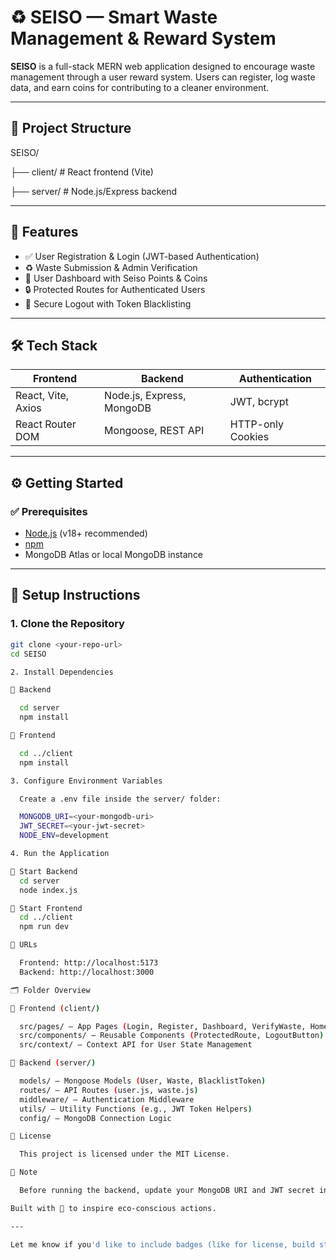 # ♻️ SEISO — Smart Waste Management & Reward System

**SEISO** is a full-stack MERN web application designed to encourage waste management through a user reward system. Users can register, log waste data, and earn coins for contributing to a cleaner environment.

---

## 📁 Project Structure

SEISO/

  ├── client/ # React frontend (Vite)
  
  ├── server/ # Node.js/Express backend

---

## 🚀 Features

- ✅ User Registration & Login (JWT-based Authentication)
- ♻️ Waste Submission & Admin Verification
- 👤 User Dashboard with Seiso Points & Coins
- 🔒 Protected Routes for Authenticated Users
- 🚪 Secure Logout with Token Blacklisting

---

## 🛠️ Tech Stack

| Frontend              | Backend                        | Authentication |
|-----------------------|--------------------------------|----------------|
| React, Vite, Axios    | Node.js, Express, MongoDB      | JWT, bcrypt    |
| React Router DOM      | Mongoose, REST API             | HTTP-only Cookies |

---

## ⚙️ Getting Started

### ✅ Prerequisites

- [Node.js](https://nodejs.org/) (v18+ recommended)
- [npm](https://www.npmjs.com/)
- MongoDB Atlas or local MongoDB instance

---

## 🧩 Setup Instructions

### 1. Clone the Repository

```bash
git clone <your-repo-url>
cd SEISO

2. Install Dependencies

🔹 Backend

  cd server
  npm install

🔹 Frontend

  cd ../client
  npm install

3. Configure Environment Variables

  Create a .env file inside the server/ folder:

  MONGODB_URI=<your-mongodb-uri>
  JWT_SECRET=<your-jwt-secret>
  NODE_ENV=development

4. Run the Application

🔸 Start Backend
  cd server
  node index.js

🔸 Start Frontend
  cd ../client
  npm run dev

🔗 URLs

  Frontend: http://localhost:5173
  Backend: http://localhost:3000

🗂 Folder Overview

🔹 Frontend (client/)

  src/pages/ — App Pages (Login, Register, Dashboard, VerifyWaste, Home)
  src/components/ — Reusable Components (ProtectedRoute, LogoutButton)
  src/context/ — Context API for User State Management

🔹 Backend (server/)

  models/ — Mongoose Models (User, Waste, BlacklistToken)
  routes/ — API Routes (user.js, waste.js)
  middleware/ — Authentication Middleware
  utils/ — Utility Functions (e.g., JWT Token Helpers)
  config/ — MongoDB Connection Logic

📜 License

  This project is licensed under the MIT License.

📌 Note

  Before running the backend, update your MongoDB URI and JWT secret in the .env file.

Built with 💚 to inspire eco-conscious actions.

---

Let me know if you'd like to include badges (like for license, build status, etc.) or contribution guidelines.
